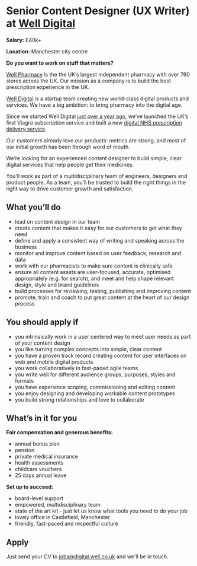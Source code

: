 # Senior Content Designer (UX Writer) at [Well Digital](https://blog.well.co.uk/well-digital/)

**Salary:** £40k+

**Location:** Manchester city centre

**Do you want to work on stuff that matters?** 

[Well Pharmacy](https://www.well.co.uk) is the the UK’s largest independent pharmacy with over 760 stores across the UK. Our mission as a company is to build the best prescription experience in the UK. 

[Well Digital](https://blog.well.co.uk/well-digital/) is a startup team creating new world-class digital products and services. We have a big ambition: to bring pharmacy into the digital age. 

Since we started Well Digital [just over a year ago](https://blog.well.co.uk/one-year-of-well-digital-1411482bda85/), we’ve launched the UK’s first Viagra subscription service and built a new [digital NHS prescription delivery service](https://blog.well.co.uk/were-building-a-better-pharmacy-50bc2e04cd97/). 

Our customers already love our products: metrics are strong, and most of our initial growth has been through word of mouth.

We’re looking for an experienced content designer to build simple, clear digital services that help people get their medicines. 

You'll work as part of a multidisciplinary team of engineers, designers and product people. As a team, you’ll be trusted to build the right things in the right way to drive customer growth and satisfaction. 

## What you’ll do

- lead on content design in our team
- create content that makes it easy for our customers to get what they need
- define and apply a consistent way of writing and speaking across the business
- monitor and improve content based on user feedback, research and data
- work with our pharmacists to make sure content is clinically safe  
- ensure all content assets are user-focused, accurate, optimised appropriately (e.g. for search), and meet and help shape relevant design, style and brand guidelines
- build processes for reviewing, testing, publishing and improving content 
- promote, train and coach to put great content at the heart of our design process

## You should apply if 

- you intrinsically work in a user centered way to meet user needs as part of your content design
- you like turning complex concepts into simple, clear content
- you have a proven track record creating content for user interfaces on web and mobile digital products
- you work collaboratively in fast-paced agile teams
- you write well for different audience groups, purposes, styles and formats
- you have experience scoping, commissioning and editing content
- you enjoy designing and developing workable content prototypes
- you build strong relationships and love to collaborate

## What’s in it for you

**Fair compensation and generous benefits:**
- annual bonus plan
- pension
- private medical insurance
- health assessments
- childcare vouchers
- 25 days annual leave

**Set up to succeed:**
- board-level support
- empowered, multidisciplinary team  
- state of the art kit - just let us know what tools you need to do your job
- lovely office in Castlefield, Manchester
- friendly, fast-paced and respectful culture 

## Apply

Just send your CV to [jobs@digital.well.co.uk](mailto:jobs@digital.well.co.uk) and we'll be in touch.
